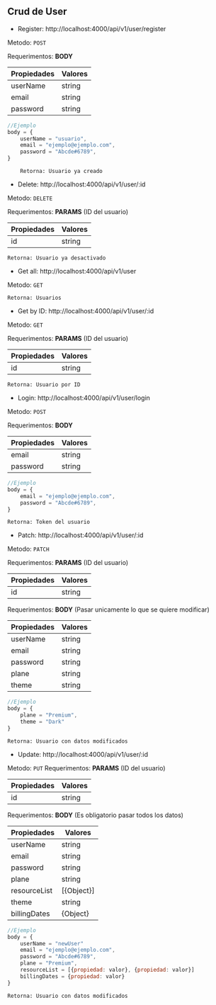 ## Crud de User

- Register: http://localhost:4000/api/v1/user/register

Metodo: ``POST``

Requerimentos:  **BODY**

| Propiedades |       Valores        |
|-------------|----------------------|
| userName    | string               |
| email       | string               |
| password    | string               |

``` JavaScript
//Ejemplo 
body = {
    userName = "usuario",
    email = "ejemplo@ejemplo.com",
    password = "Abcde#6789",
}
```
        Retorna: Usuario ya creado

- Delete: http://localhost:4000/api/v1/user/:id

Metodo: ``DELETE``

Requerimentos:   **PARAMS** (ID del usuario)

| Propiedades |       Valores        |
|-------------|----------------------|
| id          | string               |

    Retorna: Usuario ya desactivado

- Get all: http://localhost:4000/api/v1/user

Metodo: ``GET``

    Retorna: Usuarios

- Get by ID: http://localhost:4000/api/v1/user/:id

Metodo: ``GET``

Requerimentos:   **PARAMS** (ID del usuario)

| Propiedades |       Valores        |
|-------------|----------------------|
| id          | string               |

    Retorna: Usuario por ID

- Login: http://localhost:4000/api/v1/user/login

Metodo: ``POST``

Requerimentos:  **BODY**

| Propiedades |       Valores        |
|-------------|----------------------|
| email       | string               |
| password    | string               |
``` JavaScript
//Ejemplo 
body = {
    email = "ejemplo@ejemplo.com",
    password = "Abcde#6789",
}
```
    Retorna: Token del usuario

- Patch: http://localhost:4000/api/v1/user/:id

Metodo: ``PATCH``

Requerimentos:   **PARAMS** (ID del usuario)

| Propiedades |       Valores        |
|-------------|----------------------|
| id          | string               |

Requerimentos:   **BODY** (Pasar unicamente lo que se quiere modificar)

|  Propiedades |       Valores        |
|--------------|----------------------|
| userName     | string               |
| email        | string               |
| password     | string               |
| plane        | string               |
| theme        | string               |
``` JavaScript
//Ejemplo 
body = {
    plane = "Premium",
    theme = "Dark"
}
```
    Retorna: Usuario con datos modificados

- Update: http://localhost:4000/api/v1/user/:id

Metodo: ``PUT``
Requerimentos:   **PARAMS** (ID del usuario)

| Propiedades |       Valores        |
|-------------|----------------------|
| id          | string               |

Requerimentos:   **BODY** (Es obligatorio pasar todos los datos)

|  Propiedades |       Valores        |
|--------------|----------------------|
| userName     | string               |
| email        | string               |
| password     | string               |
| plane        | string               |
| resourceList | [{Object}]           |
| theme        | string               |
| billingDates | {Object}             |
``` JavaScript
//Ejemplo 
body = {
    userName = "newUser"
    email = "ejemplo@ejemplo.com",
    password = "Abcde#6789",
    plane = "Premium",
    resourceList = [{propiedad: valor}, {propiedad: valor}]
    billingDates = {propiedad: valor}
}
```
    Retorna: Usuario con datos modificados